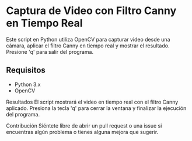# Captura de Video con Filtro Canny en Tiempo Real

Este script en Python utiliza OpenCV para capturar video desde una cámara, aplicar el filtro Canny en tiempo real y mostrar el resultado. Presione 'q' para salir del programa.

## Requisitos

- Python 3.x
- OpenCV

Resultados
El script mostrará el video en tiempo real con el filtro Canny aplicado. Presiona la tecla 'q' para cerrar la ventana y finalizar la ejecución del programa.

Contribución
Siéntete libre de abrir un pull request o una issue si encuentras algún problema o tienes alguna mejora que sugerir.
